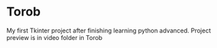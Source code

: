 # Torob
My first Tkinter project after finishing learning python advanced.
Project preview is in video folder in Torob

